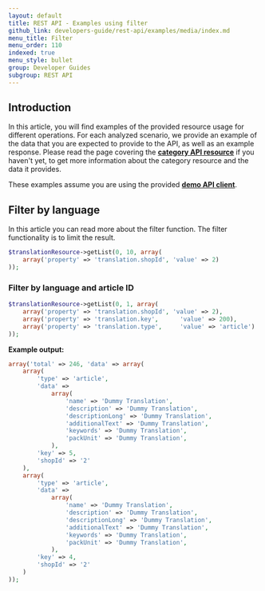 ```yaml
---
layout: default
title: REST API - Examples using filter
github_link: developers-guide/rest-api/examples/media/index.md
menu_title: Filter
menu_order: 110
indexed: true
menu_style: bullet
group: Developer Guides
subgroup: REST API
---
```


## Introduction

In this article, you will find examples of the provided resource usage for different operations. For each analyzed scenario, we provide an example of the data that you are expected to provide to the API, as well as an example response.
Please read the page covering the **[category API resource](/developers-guide/rest-api/api-resource-categories/)** if you haven't yet, to get more information about the category resource and the data it provides.

These examples assume you are using the provided **[demo API client](/developers-guide/rest-api/#using-the-rest-api-in-your-own-a)**.


## Filter by language

In this article you can read more about the filter function. The filter functionality is to limit the result.
  
```php
$translationResource->getList(0, 10, array(
    array('property' => 'translation.shopId', 'value' => 2)
));
```

### Filter by language and article ID

```php
$translationResource->getList(0, 1, array(
    array('property' => 'translation.shopId', 'value' => 2),
    array('property' => 'translation.key',      'value' => 200),
    array('property' => 'translation.type',     'value' => 'article')
));
```

<b>Example output:</b>

```php
array('total' => 246, 'data' => array(
    array(
        'type' => 'article',
        'data' =>
            array(
                'name' => 'Dummy Translation',
                'description' => 'Dummy Translation',
                'descriptionLong' => 'Dummy Translation',
                'additionalText' => 'Dummy Translation',
                'keywords' => 'Dummy Translation',
                'packUnit' => 'Dummy Translation',
            ),
        'key' => 5,
        'shopId' => '2'
    ),
    array(
        'type' => 'article',
        'data' =>
            array(
                'name' => 'Dummy Translation',
                'description' => 'Dummy Translation',
                'descriptionLong' => 'Dummy Translation',
                'additionalText' => 'Dummy Translation',
                'keywords' => 'Dummy Translation',
                'packUnit' => 'Dummy Translation',
            ),
        'key' => 4,
        'shopId' => '2'
    )
));
```
